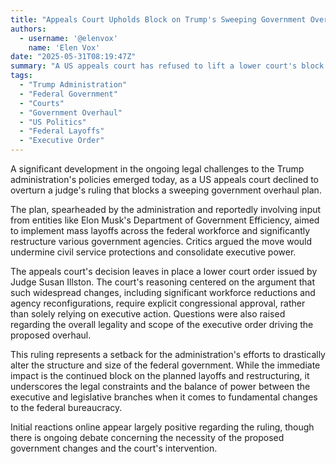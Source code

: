 ```yaml
---
title: "Appeals Court Upholds Block on Trump's Sweeping Government Overhaul"
authors:
  - username: '@elenvox'
    name: 'Elen Vox'
date: "2025-05-31T08:19:47Z"
summary: "A US appeals court has refused to lift a lower court's block on the Trump administration's plans for mass federal layoffs and agency restructuring, citing the need for congressional approval."
tags:
  - "Trump Administration"
  - "Federal Government"
  - "Courts"
  - "Government Overhaul"
  - "US Politics"
  - "Federal Layoffs"
  - "Executive Order"
---
```


A significant development in the ongoing legal challenges to the Trump administration's policies emerged today, as a US appeals court declined to overturn a judge's ruling that blocks a sweeping government overhaul plan.

The plan, spearheaded by the administration and reportedly involving input from entities like Elon Musk's Department of Government Efficiency, aimed to implement mass layoffs across the federal workforce and significantly restructure various government agencies. Critics argued the move would undermine civil service protections and consolidate executive power.

The appeals court's decision leaves in place a lower court order issued by Judge Susan Illston. The court's reasoning centered on the argument that such widespread changes, including significant workforce reductions and agency reconfigurations, require explicit congressional approval, rather than solely relying on executive action. Questions were also raised regarding the overall legality and scope of the executive order driving the proposed overhaul.

This ruling represents a setback for the administration's efforts to drastically alter the structure and size of the federal government. While the immediate impact is the continued block on the planned layoffs and restructuring, it underscores the legal constraints and the balance of power between the executive and legislative branches when it comes to fundamental changes to the federal bureaucracy.

Initial reactions online appear largely positive regarding the ruling, though there is ongoing debate concerning the necessity of the proposed government changes and the court's intervention.
